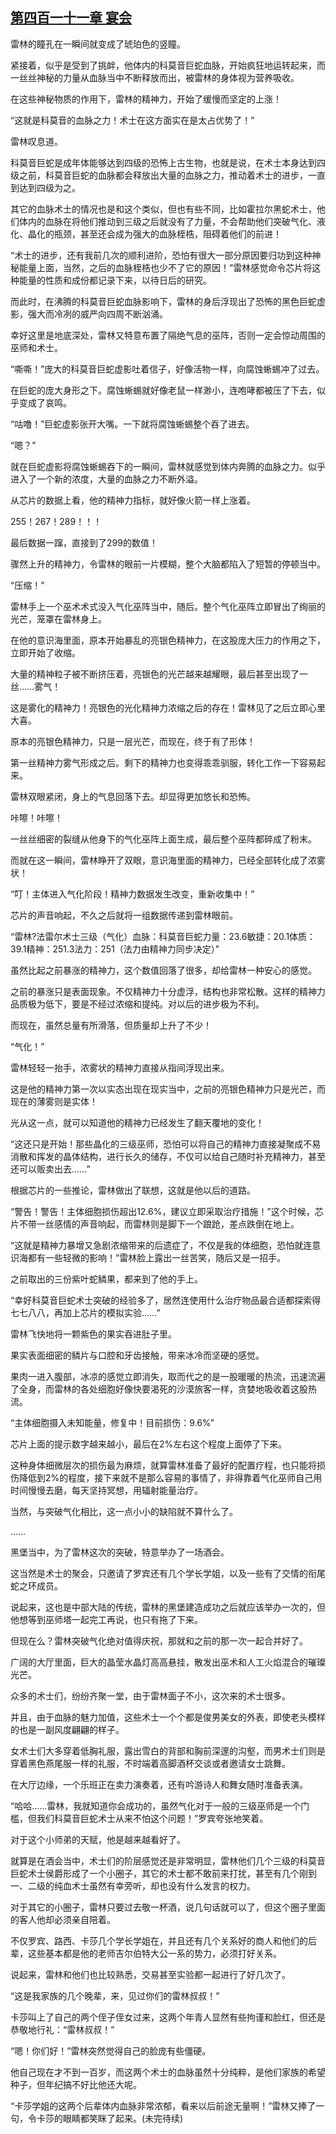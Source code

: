 ## [第四百一十一章 宴会](https://www.xxbiquge.com/11_11222/8910899.html)


  雷林的瞳孔在一瞬间就变成了琥珀色的竖瞳。

  紧接着，似乎是受到了挑衅，他体内的科莫音巨蛇血脉，开始疯狂地运转起来，而一丝丝神秘的力量从血脉当中不断释放而出，被雷林的身体视为营养吸收。

  在这些神秘物质的作用下，雷林的精神力，开始了缓慢而坚定的上涨！

  “这就是科莫音的血脉之力！术士在这方面实在是太占优势了！”

  雷林叹息道。

  科莫音巨蛇是成年体能够达到四级的恐怖上古生物，也就是说，在术士本身达到四级之前，科莫音巨蛇的血脉都会释放出大量的血脉之力，推动着术士的进步，一直到达到四级为之。

  其它的血脉术士的情况也是和这个类似，但也有些不同，比如霍拉尔黑蛇术士，他们体内的血脉在将他们推动到三级之后就没有了力量，不会帮助他们突破气化、液化、晶化的瓶颈，甚至还会成为强大的血脉桎梏，阻碍着他们的前进！

  “术士的进步，还有我前几次的顺利进阶，恐怕有很大一部分原因要归功到这种神秘能量上面，当然，之后的血脉桎梏也少不了它的原因！”雷林感觉命令芯片将这种能量的性质和成份都记录下来，以待日后的研究。

  而此时，在沸腾的科莫音巨蛇血脉影响下，雷林的身后浮现出了恐怖的黑色巨蛇虚影，强大而冷冽的威严向四周不断汹涌。

  幸好这里是地底深处，雷林又特意布置了隔绝气息的巫阵，否则一定会惊动周围的巫师和术士。

  “嘶嘶！”庞大的科莫音巨蛇虚影吐着信子，好像活物一样，向腐蚀蜥蜴冲了过去。

  在巨蛇的庞大身形之下。腐蚀蜥蜴就好像老鼠一样渺小，连咆哮都被压了下去，似乎变成了哀鸣。

  “咕噜！”巨蛇虚影张开大嘴。一下就将腐蚀蜥蜴整个吞了进去。

  “嗯？”

  就在巨蛇虚影将腐蚀蜥蜴吞下的一瞬间，雷林就感觉到体内奔腾的血脉之力。似乎进入了一个新的浓度，大量的血脉之力不断外溢。

  从芯片的数据上看，他的精神力指标，就好像火箭一样上涨着。

  255！267！289！！！

  最后数据一蹿，直接到了299的数值！

  骤然上升的精神力，令雷林的眼前一片模糊，整个大脑都陷入了短暂的停顿当中。

  “压缩！”

  雷林手上一个巫术术式没入气化巫阵当中，随后。整个气化巫阵立即冒出了绚丽的光芒，笼罩在雷林身上。

  在他的意识海里面，原本开始暴乱的亮银色精神力，在这股庞大压力的作用之下，立即开始了收缩。

  大量的精神粒子被不断挤压着，亮银色的光芒越来越耀眼，最后甚至出现了一丝……雾气！

  这是雾化的精神力！亮银色的光化精神力浓缩之后的存在！雷林见了之后立即心里大喜。

  原本的亮银色精神力，只是一层光芒，而现在，终于有了形体！

  第一丝精神力雾气形成之后。剩下的精神力也变得乖乖驯服，转化工作一下容易起来。

  雷林双眼紧闭，身上的气息回落下去。却显得更加悠长和恐怖。

  咔嚓！咔嚓！

  一丝丝细密的裂缝从他身下的气化巫阵上面生成，最后整个巫阵都碎成了粉末。

  而就在这一瞬间，雷林睁开了双眼，意识海里面的精神力，已经全部转化成了浓雾状！

  “叮！主体进入气化阶段！精神力数据发生改变，重新收集中！”

  芯片的声音响起，不久之后就将一组数据传递到雷林眼前。

  “雷林?法雷尔术士三级（气化）血脉：科莫音巨蛇力量：23.6敏捷：20.1体质：39.1精神：251.3法力：251（法力由精神力同步决定）”

  虽然比起之前暴涨的精神力，这个数值回落了很多，却给雷林一种安心的感觉。

  之前的暴涨只是表面现象。不仅精神力十分虚浮，结构也非常松散。这样的精神力品质极为低下，要是不经过浓缩和提纯。对以后的进步极为不利。

  而现在，虽然总量有所滑落，但质量却上升了不少！

  “气化！”

  雷林轻轻一抬手，浓雾状的精神力直接从指间浮现出来。

  这是他的精神力第一次以实态出现在现实当中，之前的亮银色精神力只是光芒，而现在的薄雾则是实体！

  光从这一点，就可以知道他的精神力已经发生了翻天覆地的变化！

  “这还只是开始！那些晶化的三级巫师，恐怕可以将自己的精神力直接凝聚成不易消散和挥发的晶体结构，进行长久的储存，不仅可以给自己随时补充精神力，甚至还可以贩卖出去……”

  根据芯片的一些推论，雷林做出了联想，这就是他以后的道路。

  “警告！警告！主体细胞损伤超出12.6%，建议立即采取治疗措施！”这个时候，芯片不带一丝感情的声音响起，而雷林则是脚下一个踉跄，差点跌倒在地上。

  “这就是精神力暴增又急剧浓缩带来的后遗症了，不仅是我的体细胞，恐怕就连意识海都有一些轻微的影响！”雷林脸上露出一丝苦笑，随后又是一招手。

  之前取出的三份紫叶蛇鳞果，都来到了他的手上。

  “幸好科莫音巨蛇术士突破的经验多了，居然连使用什么治疗物品最合适都探索得七七八八，再加上芯片的模拟实验……”

  雷林飞快地将一颗紫色的果实吞进肚子里。

  果实表面细密的鳞片与口腔和牙齿接触，带来冰冷而坚硬的感觉。

  果肉一进入腹部，冰凉的感觉立即消失，取而代之的是一股暖暖的热流，迅速流遍了全身，而雷林的各处细胞好像快要渴死的沙漠旅客一样，贪婪地吸收着这股热流。

  “主体细胞摄入未知能量，修复中！目前损伤：9.6%”

  芯片上面的提示数字越来越小，最后在2%左右这个程度上面停了下来。

  这种身体细微层次的损伤最为麻烦，就算雷林准备了最好的配置疗程，也只能将损伤降低到2%的程度，接下来就不是那么容易的事情了，非得靠着气化巫师自己用时间慢慢去磨，每天坚持冥想，用辐射能量治疗。

  当然，与突破气化相比，这一点小小的缺陷就不算什么了。

  ……

  黑堡当中，为了雷林这次的突破，特意举办了一场酒会。

  这当然是术士的聚会，只邀请了罗宾还有几个学长学姐，以及一些有了交情的衔尾蛇之环成员。

  说起来，这也是中部大陆的传统，雷林的黑堡建造成功之后就应该举办一次的，但他想等到巫师塔一起完工再说，也只有拖了下来。

  但现在么？雷林突破气化绝对值得庆祝，那就和之前的那一次一起合并好了。

  广阔的大厅里面，巨大的晶莹水晶灯高高悬挂，散发出巫术和人工火焰混合的璀璨光芒。

  众多的术士们，纷纷齐聚一堂，由于雷林面子不小，这次来的术士很多。

  并且，由于血脉的魅力加值，这些术士一个个都是俊男美女的外表，即使老头模样的也是一副风度翩翩的样子。

  女术士们大多穿着低胸礼服，露出雪白的背部和胸前深邃的沟壑，而男术士们则是穿着黑色燕尾服一样的礼服，不时端着高脚酒杯交谈或者邀请女士跳舞。

  在大厅边缘，一个乐班正在卖力演奏着，还有吟游诗人和舞女随时准备表演。

  “哈哈……雷林，我就知道你会成功的，虽然气化对于一般的三级巫师是一个门槛，但我们科莫音巨蛇术士从来不怕这个问题！”罗宾夸张地笑着。

  对于这个小师弟的天赋，他是越来越看好了。

  就算是在酒会当中，术士们的阶层感觉还是非常明显，雷林他们几个三级的科莫音巨蛇术士侯爵形成了一个小圈子，其它的术士都不敢前来打扰，甚至有几个刚到一、二级的纯血术士虽然有幸旁听，却也没有什么发言的权力。

  对于其它的小圈子，雷林只要过去敬一杯酒，说几句话就可以了，但这个圈子里面的客人他却必须亲自陪着。

  不仅罗宾、路西、卡莎几个学长学姐在，并且还有几个关系好的商人和他们的后辈，这些基本都是他的老师吉尔伯特大公一系的势力，必须打好关系。

  说起来，雷林和他们也比较熟悉，交易甚至实验都一起进行了好几次了。

  “这是我家族的几个晚辈，来，见过你们的雷林叔叔！”

  卡莎叫上了自己的两个侄子侄女过来，这两个年青人显然有些拘谨和脸红，但还是恭敬地行礼：“雷林叔叔！”

  “嗯！你们好！”雷林突然觉得自己的脸庞有些僵硬。

  他自己现在才不到一百岁，而这两个术士的血脉虽然十分纯粹，是他们家族的希望种子，但年纪搞不好比他还大呢。

  “卡莎学姐的这两个后辈体内血脉非常浓郁，看来以后前途无量啊！”雷林又捧了一句，令卡莎的眼睛都笑眯了起来。(未完待续)
